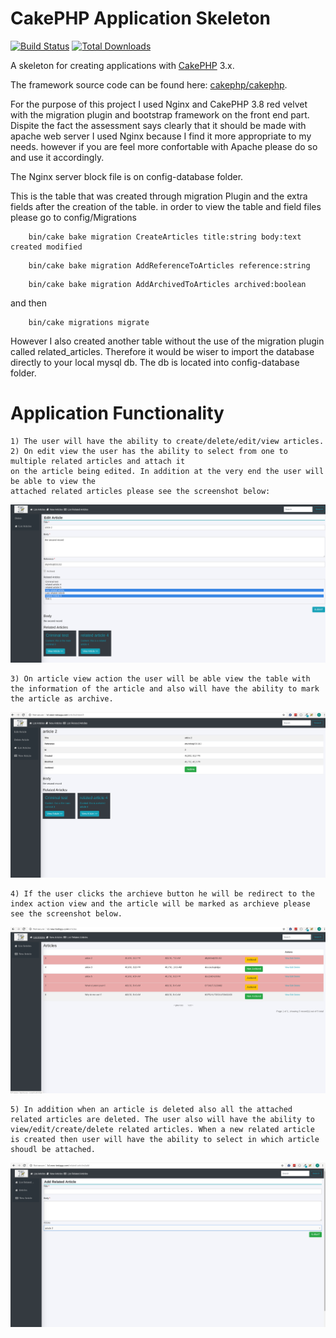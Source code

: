 # CakePHP Application Skeleton

[![Build Status](https://img.shields.io/travis/cakephp/app/master.svg?style=flat-square)](https://travis-ci.org/cakephp/app)
[![Total Downloads](https://img.shields.io/packagist/dt/cakephp/app.svg?style=flat-square)](https://packagist.org/packages/cakephp/app)

A skeleton for creating applications with [CakePHP](https://cakephp.org) 3.x.

The framework source code can be found here: [cakephp/cakephp](https://github.com/cakephp/cakephp).

For the purpose of this project I used Nginx and CakePHP 3.8 red velvet with the migration plugin and bootstrap framework on the front end part.
Dispite the fact the assessment says clearly that it should be made with apache web server I used Nginx 
because I find it more appropriate to my needs. however if you are feel more confortable with Apache please do so and use it accordingly.  

The Nginx server block file is on config-database folder.

This is the table that was created through migration Plugin and the extra fields after the creation of the table.
in order to view the table and field files please go to config/Migrations

```
    bin/cake bake migration CreateArticles title:string body:text created modified
```

```
    bin/cake bake migration AddReferenceToArticles reference:string
```

```
    bin/cake bake migration AddArchivedToArticles archived:boolean
```

and then

```
    bin/cake migrations migrate
```

However I also created another table without the use of the migration plugin called related_articles.
Therefore it would be wiser to import the database directly to your local mysql db. 
The db is located into config-database folder.

# Application Functionality

```
1) The user will have the ability to create/delete/edit/view articles. 
2) On edit view the user has the ability to select from one to multiple related articles and attach it 
on the article being edited. In addition at the very end the user will be able to view the 
attached related articles please see the screenshot below:

```
![Alt text](/config-database/1.png?raw=true "images")

```
3) On article view action the user will be able view the table with the information of the article and also will have the ability to mark the article as archive. 
```

![Alt text](/config-database/2.png?raw=true "images")

```
4) If the user clicks the archieve button he will be redirect to the index action view and the article will be marked as archieve please see the screenshot below.
```

![Alt text](/config-database/3.png?raw=true "images")


```
5) In addition when an article is deleted also all the attached related articles are deleted. The user also will have the ability to view/edit/create/delete related articles. When a new related article is created then user will have the ability to select in which article shoudl be attached.
```

![Alt text](/config-database/4.png?raw=true "images")
